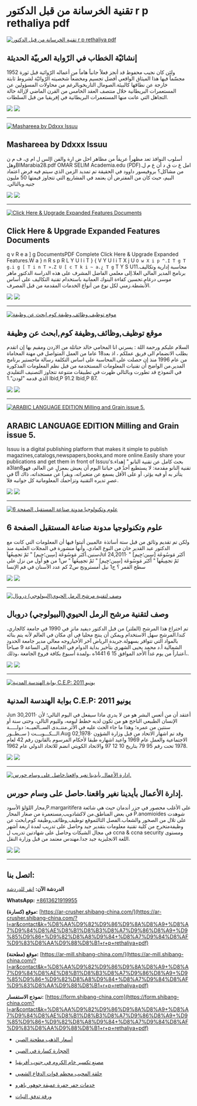# تقنية الخرسانة من قبل الدكتور r p rethaliya pdf

<a href="https://swt.shibang-china.com/?l=ar&img&k=%D8%AA%D9%82%D9%86%D9%8A%D8%A9+%D8%A7%D9%84%D8%AE%D8%B1%D8%B3%D8%A7%D9%86%D8%A9+%D9%85%D9%86+%D9%82%D8%A8%D9%84+%D8%A7%D9%84%D8%AF%D9%83%D8%AA%D9%88%D8%B1+r+p+rethaliya+pdf" target="_blank">![تقنية الخرسانة من قبل الدكتور r p rethaliya pdf](http://static.shibang-china.com/all-800x300/1231.jpg)</a>

## إنشائيّة الخطاب في الرّواية العربيّة الحديثة
ولئن كان نجيب محفوظ قد أنجز فعلاً جانباً هاماً من أعماله الرّوائية قبل ثورة 1952 مجسّماً فيها هذا الميثاق الواقعي أفضل تجسيم ومخضعاً شخصيته الرّوائيّة لشروط ثابتة خارجة عن نطاقها كالبيئة.الصومال التاريخوبالرغم من محاولات المسؤولين عن المستعمرات البريطانية خلال منتصف العقد الخامس من القرن الماضي لإزالة حالة التجاهل التي عانت منها المستعمرات البريطانية في إفريقيا من قبل السلطات.


<a href="https://whatsapp.shibangsoft.com/WhatsApp.php" target="_blank" title="WhatsApp">![](http://static.shibang-china.com/icon/whatsapp.png)</a> <a href="https://swt.shibang-china.com/?l=ar&icon&k=%D8%AA%D9%82%D9%86%D9%8A%D8%A9+%D8%A7%D9%84%D8%AE%D8%B1%D8%B3%D8%A7%D9%86%D8%A9+%D9%85%D9%86+%D9%82%D8%A8%D9%84+%D8%A7%D9%84%D8%AF%D9%83%D8%AA%D9%88%D8%B1+r+p+rethaliya+pdf" target="_blank">![](http://static.shibang-china.com/icon/chat-ar.png)</a>

---

<a href="https://swt.shibang-china.com/?l=ar&img&k=%D8%AA%D9%82%D9%86%D9%8A%D8%A9+%D8%A7%D9%84%D8%AE%D8%B1%D8%B3%D8%A7%D9%86%D8%A9+%D9%85%D9%86+%D9%82%D8%A8%D9%84+%D8%A7%D9%84%D8%AF%D9%83%D8%AA%D9%88%D8%B1+r+p+rethaliya+pdf" target="_blank">![Mashareea by Ddxxx Issuu](http://static.shibang-china.com/all-800x300/902.jpg)</a>

## Mashareea by Ddxxx Issuu
‫أسلوب النوافذ‬ ‫تعد مظهراً عريقاً من مظاهر احل ض ارة والفن‬ ‫اإلس ل ام ي‪ ،‬ف م ن امل ع ت ق د أن ع م ل.(PDF) BIMarabia28.pdf OMAR SELIM Academia.eduوهل من مشاكل؟‬ ‫بروفيسور داوود‬ ‫في الحقيقة تم تمديد الزمن الذي سيتم فيه فرض اعتماد البيم‪ ،‬حيث كان من المفترض أن يعتمد في المشاريع التي تتجاوز‬ ‫قيمتها ‪ 50‬مليون جنيه‪.‬وبالتالي.


<a href="https://whatsapp.shibangsoft.com/WhatsApp.php" target="_blank" title="WhatsApp">![](http://static.shibang-china.com/icon/whatsapp.png)</a> <a href="https://swt.shibang-china.com/?l=ar&icon&k=%D8%AA%D9%82%D9%86%D9%8A%D8%A9+%D8%A7%D9%84%D8%AE%D8%B1%D8%B3%D8%A7%D9%86%D8%A9+%D9%85%D9%86+%D9%82%D8%A8%D9%84+%D8%A7%D9%84%D8%AF%D9%83%D8%AA%D9%88%D8%B1+r+p+rethaliya+pdf" target="_blank">![](http://static.shibang-china.com/icon/chat-ar.png)</a>

---

<a href="https://swt.shibang-china.com/?l=ar&img&k=%D8%AA%D9%82%D9%86%D9%8A%D8%A9+%D8%A7%D9%84%D8%AE%D8%B1%D8%B3%D8%A7%D9%86%D8%A9+%D9%85%D9%86+%D9%82%D8%A8%D9%84+%D8%A7%D9%84%D8%AF%D9%83%D8%AA%D9%88%D8%B1+r+p+rethaliya+pdf" target="_blank">![Click Here & Upgrade Expanded Features Documents](http://static.shibang-china.com/all-800x300/713.jpg)</a>

## Click Here & Upgrade Expanded Features Documents
q v R e a ] g DocumentsPDF Complete Click Here & Upgrade Expanded Features.W a } n R s p R L Y U l i T } { V Y U l i T X j U ` O w X i p ^.I T g T g.i g [ T i n T ».Z U [ c T k i ~ a.¿ T g ` T Y S U11.محاسبة إدارية وتكاليف برنامج المدير المالي العلا.إلى معلمي الفاضل المشرف على هذه الدراسة الدكتور ماهر موسى درغام.تحسين كفاءة البنوك العمانية باستخدام تقنية التكاليف على أساس الأنشطة.زمني لكل نوع من أنواع الخدمات المقدمة من قبل المصرف.


<a href="https://whatsapp.shibangsoft.com/WhatsApp.php" target="_blank" title="WhatsApp">![](http://static.shibang-china.com/icon/whatsapp.png)</a> <a href="https://swt.shibang-china.com/?l=ar&icon&k=%D8%AA%D9%82%D9%86%D9%8A%D8%A9+%D8%A7%D9%84%D8%AE%D8%B1%D8%B3%D8%A7%D9%86%D8%A9+%D9%85%D9%86+%D9%82%D8%A8%D9%84+%D8%A7%D9%84%D8%AF%D9%83%D8%AA%D9%88%D8%B1+r+p+rethaliya+pdf" target="_blank">![](http://static.shibang-china.com/icon/chat-ar.png)</a>

---

<a href="https://swt.shibang-china.com/?l=ar&img&k=%D8%AA%D9%82%D9%86%D9%8A%D8%A9+%D8%A7%D9%84%D8%AE%D8%B1%D8%B3%D8%A7%D9%86%D8%A9+%D9%85%D9%86+%D9%82%D8%A8%D9%84+%D8%A7%D9%84%D8%AF%D9%83%D8%AA%D9%88%D8%B1+r+p+rethaliya+pdf" target="_blank">![موقع توظيف,وظائف,وظيفة كوم,ابحث عن وظيفة](http://static.shibang-china.com/all-800x300/1039.jpg)</a>

## موقع توظيف,وظائف,وظيفة كوم,ابحث عن وظيفة
السلام عليكم ورحمة اللة : يسرني انا المحامي خالد حناتلة من الاردن ومقيم بها إن اتقدم بطلب الانضمام الى فريق عملكم ، اذ بعد18 عاما من العمل المتواصل في مهنة المحاماة من عام 1996 منذ إن حصلت على.المحاسبة على اساس التكلفة رسالة ماجستير برنامج المدير.من الواضح أن تقنيات المعلومات المستخدمة من قبل نظم المعلومات المذكورة في النموذج قد تطورت وبالتالي ظهرت في تطبيقات متنوعة تتجاوز التصنيف التقليدي الذي قدمه "لودن".1 Ibid,P 91.2 Ibid,P 87.


<a href="https://whatsapp.shibangsoft.com/WhatsApp.php" target="_blank" title="WhatsApp">![](http://static.shibang-china.com/icon/whatsapp.png)</a> <a href="https://swt.shibang-china.com/?l=ar&icon&k=%D8%AA%D9%82%D9%86%D9%8A%D8%A9+%D8%A7%D9%84%D8%AE%D8%B1%D8%B3%D8%A7%D9%86%D8%A9+%D9%85%D9%86+%D9%82%D8%A8%D9%84+%D8%A7%D9%84%D8%AF%D9%83%D8%AA%D9%88%D8%B1+r+p+rethaliya+pdf" target="_blank">![](http://static.shibang-china.com/icon/chat-ar.png)</a>

---

<a href="https://swt.shibang-china.com/?l=ar&img&k=%D8%AA%D9%82%D9%86%D9%8A%D8%A9+%D8%A7%D9%84%D8%AE%D8%B1%D8%B3%D8%A7%D9%86%D8%A9+%D9%85%D9%86+%D9%82%D8%A8%D9%84+%D8%A7%D9%84%D8%AF%D9%83%D8%AA%D9%88%D8%B1+r+p+rethaliya+pdf" target="_blank">![ARABIC LANGUAGE EDITION Milling and Grain issue 5.](http://static.shibang-china.com/all-800x300/101.jpg)</a>

## ARABIC LANGUAGE EDITION Milling and Grain issue 5.
Issuu is a digital publishing platform that makes it simple to publish magazines,catalogs,newspapers,books,and more online.Easily share your publications and get them in front of Issuu's.بحث كامل عن تقنية النانو " إهداء a3lan8تقنية النانو مقدمة: لا يستطيع أحدٌ في حياتنا اليوم أن يعيش بمعزلٍ عن العالم، فهو يتأثر به أو فيه يؤثر، أو على الأقل يسمع عن متغيراته، ويقرأ عن مستجداته، ذاك أنَّا في عصرٍ تديره التقنية وتزاحمك المعلوماتية كل جوانبه فلا.


<a href="https://whatsapp.shibangsoft.com/WhatsApp.php" target="_blank" title="WhatsApp">![](http://static.shibang-china.com/icon/whatsapp.png)</a> <a href="https://swt.shibang-china.com/?l=ar&icon&k=%D8%AA%D9%82%D9%86%D9%8A%D8%A9+%D8%A7%D9%84%D8%AE%D8%B1%D8%B3%D8%A7%D9%86%D8%A9+%D9%85%D9%86+%D9%82%D8%A8%D9%84+%D8%A7%D9%84%D8%AF%D9%83%D8%AA%D9%88%D8%B1+r+p+rethaliya+pdf" target="_blank">![](http://static.shibang-china.com/icon/chat-ar.png)</a>

---

<a href="https://swt.shibang-china.com/?l=ar&img&k=%D8%AA%D9%82%D9%86%D9%8A%D8%A9+%D8%A7%D9%84%D8%AE%D8%B1%D8%B3%D8%A7%D9%86%D8%A9+%D9%85%D9%86+%D9%82%D8%A8%D9%84+%D8%A7%D9%84%D8%AF%D9%83%D8%AA%D9%88%D8%B1+r+p+rethaliya+pdf" target="_blank">![علوم وتكنولوجيا مدونة صناعة المستقبل الصفحة 6](http://static.shibang-china.com/all-800x300/568.jpg)</a>

## علوم وتكنولوجيا مدونة صناعة المستقبل الصفحة 6
ولكن تم تقديم وثائق من قبل ستة أساتذة عالميين أثبتوا فيها أن المعلومات التي كانت مع الدكتور عبد القدير خان من النوع العادي، وأنها منشورة في المجلات العلمية منذ سنين.أكبَر مَوسُوعَة [سِين؛جِيم] " تَمً تجمِيعُهآJul 24,2011· أكبَر مَوسُوعَة [سِين؛جِيم] " تَمً تجمِيعُهآ " أكبَر مَوسُوعَة [سِين؛جِيم] " تَمً تجمِيعُهآ " س1 من هو أول من نزل على سطح القمر ؟ ج1 نيل أمسترونج س2 كم عدد الأسنان في فم الإنسا


<a href="https://whatsapp.shibangsoft.com/WhatsApp.php" target="_blank" title="WhatsApp">![](http://static.shibang-china.com/icon/whatsapp.png)</a> <a href="https://swt.shibang-china.com/?l=ar&icon&k=%D8%AA%D9%82%D9%86%D9%8A%D8%A9+%D8%A7%D9%84%D8%AE%D8%B1%D8%B3%D8%A7%D9%86%D8%A9+%D9%85%D9%86+%D9%82%D8%A8%D9%84+%D8%A7%D9%84%D8%AF%D9%83%D8%AA%D9%88%D8%B1+r+p+rethaliya+pdf" target="_blank">![](http://static.shibang-china.com/icon/chat-ar.png)</a>

---

<a href="https://swt.shibang-china.com/?l=ar&img&k=%D8%AA%D9%82%D9%86%D9%8A%D8%A9+%D8%A7%D9%84%D8%AE%D8%B1%D8%B3%D8%A7%D9%86%D8%A9+%D9%85%D9%86+%D9%82%D8%A8%D9%84+%D8%A7%D9%84%D8%AF%D9%83%D8%AA%D9%88%D8%B1+r+p+rethaliya+pdf" target="_blank">![وصف لتقنية مرشح الرمل الحيوي(البيولوجي) دروبال](http://static.shibang-china.com/all-800x300/344.jpg)</a>

## وصف لتقنية مرشح الرمل الحيوي(البيولوجي) دروبال
تم اختراع هذا المرشح (الفلتر) من قبل الدكتور ديفيد مانز في 1990 في جامعة كالجاري، كندا.المرشح سهل الاستخدام ويمكن أن ينتج محليا في أي مكان في العالم لأنه يتم بنائه بالمواد التي تتوافر بسهولة.جريدة الرياض آخر الأخباروجه معالي مدير جامعة الحدود الشمالية أ.د محمد يحيى الشهري بتأخير بداية الدوام في الجامعة إلى الساعة 9 صباحاً ،أعتباراً من يوم غداً الأحد الموافق 15 6 1441ه ،ولمدة أسبوع بكافة فروع الجامعة ،وذلك.


<a href="https://whatsapp.shibangsoft.com/WhatsApp.php" target="_blank" title="WhatsApp">![](http://static.shibang-china.com/icon/whatsapp.png)</a> <a href="https://swt.shibang-china.com/?l=ar&icon&k=%D8%AA%D9%82%D9%86%D9%8A%D8%A9+%D8%A7%D9%84%D8%AE%D8%B1%D8%B3%D8%A7%D9%86%D8%A9+%D9%85%D9%86+%D9%82%D8%A8%D9%84+%D8%A7%D9%84%D8%AF%D9%83%D8%AA%D9%88%D8%B1+r+p+rethaliya+pdf" target="_blank">![](http://static.shibang-china.com/icon/chat-ar.png)</a>

---

<a href="https://swt.shibang-china.com/?l=ar&img&k=%D8%AA%D9%82%D9%86%D9%8A%D8%A9+%D8%A7%D9%84%D8%AE%D8%B1%D8%B3%D8%A7%D9%86%D8%A9+%D9%85%D9%86+%D9%82%D8%A8%D9%84+%D8%A7%D9%84%D8%AF%D9%83%D8%AA%D9%88%D8%B1+r+p+rethaliya+pdf" target="_blank">![بوابة الهندسة المدنية C.E.P: يونيو 2011](http://static.shibang-china.com/all-800x300/605.jpg)</a>

## بوابة الهندسة المدنية C.E.P: يونيو 2011
Jun 30,2011· أعتقد أن من أتعس البشر هو من لا يدري ماذا سيفعل في اليوم التالي؛ لأن الإنسان الطبيعي الناجح هو من تكون لديه خطط ليومه، ولليوم التالي، وحتى سنة أو سنتين من عمره؛ وهذا ما جاء الحث عليه في الأثر.منتــدى الســالميــه: دولـــــة الـــكـــويـــت ( ســطــور.Aug 02,1978· وقد تم اشهار الاتحاد من قبل وزارة الشؤون الاجتماعية والعمل عام 1969 واعيد اشهاره طبقا لأحكام المرسوم بالقانون رقم 42 لعام 1978 تحت رقم 95 79 بتاريخ 10 12 97 والاتحاد الكويتي انضم للاتحاد الدولي عام 1962.


<a href="https://whatsapp.shibangsoft.com/WhatsApp.php" target="_blank" title="WhatsApp">![](http://static.shibang-china.com/icon/whatsapp.png)</a> <a href="https://swt.shibang-china.com/?l=ar&icon&k=%D8%AA%D9%82%D9%86%D9%8A%D8%A9+%D8%A7%D9%84%D8%AE%D8%B1%D8%B3%D8%A7%D9%86%D8%A9+%D9%85%D9%86+%D9%82%D8%A8%D9%84+%D8%A7%D9%84%D8%AF%D9%83%D8%AA%D9%88%D8%B1+r+p+rethaliya+pdf" target="_blank">![](http://static.shibang-china.com/icon/chat-ar.png)</a>

---

<a href="https://swt.shibang-china.com/?l=ar&img&k=%D8%AA%D9%82%D9%86%D9%8A%D8%A9+%D8%A7%D9%84%D8%AE%D8%B1%D8%B3%D8%A7%D9%86%D8%A9+%D9%85%D9%86+%D9%82%D8%A8%D9%84+%D8%A7%D9%84%D8%AF%D9%83%D8%AA%D9%88%D8%B1+r+p+rethaliya+pdf" target="_blank">![إدارة الأعمال بأيدينا نغير واقعنا.حاصل على وسام حورس.](http://static.shibang-china.com/all-800x300/784.jpg)</a>

## إدارة الأعمال بأيدينا نغير واقعنا.حاصل على وسام حورس.
محار اللؤلؤ الأسود,P.margaritifera على الأغلب محصور في جزر أندمان حيث هي شائعة في بعض المناطق.من لاكشادويب,مستعمرة من صغار المحار P.anomioides شوهدت على تلال من الصخور والشعاب.الفصل الثالثموقع توظيف,وظائف,وظيفة كوم,ابحث عن وظيفةمتخرج من كلية تقنية معلومات بتقدير جيد وحاصل على تدريب لمدة اربعة أشهر في مجال الشبكات وحاصل على شهادتين تدريب ل ccna & ccna security ومستوى اللغة الانجليزية جيد جدا.مهندس معتمد من قبل وزارة النقل.


<a href="https://whatsapp.shibangsoft.com/WhatsApp.php" target="_blank" title="WhatsApp">![](http://static.shibang-china.com/icon/whatsapp.png)</a> <a href="https://swt.shibang-china.com/?l=ar&icon&k=%D8%AA%D9%82%D9%86%D9%8A%D8%A9+%D8%A7%D9%84%D8%AE%D8%B1%D8%B3%D8%A7%D9%86%D8%A9+%D9%85%D9%86+%D9%82%D8%A8%D9%84+%D8%A7%D9%84%D8%AF%D9%83%D8%AA%D9%88%D8%B1+r+p+rethaliya+pdf" target="_blank">![](http://static.shibang-china.com/icon/chat-ar.png)</a>

---
## اتصل بنا:

**الدردشة الآن:** [انقر للدردشة](https://swt.shibang-china.com?l=ar&contact&k=%D8%AA%D9%82%D9%86%D9%8A%D8%A9+%D8%A7%D9%84%D8%AE%D8%B1%D8%B3%D8%A7%D9%86%D8%A9+%D9%85%D9%86+%D9%82%D8%A8%D9%84+%D8%A7%D9%84%D8%AF%D9%83%D8%AA%D9%88%D8%B1+r+p+rethaliya+pdf)

**WhatsApp:**  [+8613621919955](https://whatsapp.shibangsoft.com/WhatsApp.php)

**موقع (كسارة):** [https://ar-crusher.shibang-china.com/](https://ar-crusher.shibang-china.com/?l=ar&contact&k=%D8%AA%D9%82%D9%86%D9%8A%D8%A9+%D8%A7%D9%84%D8%AE%D8%B1%D8%B3%D8%A7%D9%86%D8%A9+%D9%85%D9%86+%D9%82%D8%A8%D9%84+%D8%A7%D9%84%D8%AF%D9%83%D8%AA%D9%88%D8%B1+r+p+rethaliya+pdf)

**موقع (مطحنة):** [https://ar-mill.shibang-china.com/](https://ar-mill.shibang-china.com/?l=ar&contact&k=%D8%AA%D9%82%D9%86%D9%8A%D8%A9+%D8%A7%D9%84%D8%AE%D8%B1%D8%B3%D8%A7%D9%86%D8%A9+%D9%85%D9%86+%D9%82%D8%A8%D9%84+%D8%A7%D9%84%D8%AF%D9%83%D8%AA%D9%88%D8%B1+r+p+rethaliya+pdf)

**نموذج الاستفسار:** [https://form.shibang-china.com](https://form.shibang-china.com?l=ar&contact&k=%D8%AA%D9%82%D9%86%D9%8A%D8%A9+%D8%A7%D9%84%D8%AE%D8%B1%D8%B3%D8%A7%D9%86%D8%A9+%D9%85%D9%86+%D9%82%D8%A8%D9%84+%D8%A7%D9%84%D8%AF%D9%83%D8%AA%D9%88%D8%B1+r+p+rethaliya+pdf)

* [أسعار الذهب مطحنة الصين](../10/%D8%A3%D8%B3%D8%B9%D8%A7%D8%B1%20%D8%A7%D9%84%D8%B0%D9%87%D8%A8%20%D9%85%D8%B7%D8%AD%D9%86%D8%A9%20%D8%A7%D9%84%D8%B5%D9%8A%D9%86.md)

* [الحجارة كسارة في الصين](../8/%D8%A7%D9%84%D8%AD%D8%AC%D8%A7%D8%B1%D8%A9%20%D9%83%D8%B3%D8%A7%D8%B1%D8%A9%20%D9%81%D9%8A%20%D8%A7%D9%84%D8%B5%D9%8A%D9%86.md)

* [مصنع تكسير خام الكروم في جنوب أفريقيا](../9/%D9%85%D8%B5%D9%86%D8%B9%20%D8%AA%D9%83%D8%B3%D9%8A%D8%B1%20%D8%AE%D8%A7%D9%85%20%D8%A7%D9%84%D9%83%D8%B1%D9%88%D9%85%20%D9%81%D9%8A%20%D8%AC%D9%86%D9%88%D8%A8%20%D8%A3%D9%81%D8%B1%D9%8A%D9%82%D9%8A%D8%A7.md)

* [حلقة المحبب محطم قوات الدفاع الشعبي](../10/%D8%AD%D9%84%D9%82%D8%A9%20%D8%A7%D9%84%D9%85%D8%AD%D8%A8%D8%A8%20%D9%85%D8%AD%D8%B7%D9%85%20%D9%82%D9%88%D8%A7%D8%AA%20%D8%A7%D9%84%D8%AF%D9%81%D8%A7%D8%B9%20%D8%A7%D9%84%D8%B4%D8%B9%D8%A8%D9%8A.md)

* [خدمات حفر حفرة عميقة جوهور باهرو](../9/%D8%AE%D8%AF%D9%85%D8%A7%D8%AA%20%D8%AD%D9%81%D8%B1%20%D8%AD%D9%81%D8%B1%D8%A9%20%D8%B9%D9%85%D9%8A%D9%82%D8%A9%20%D8%AC%D9%88%D9%87%D9%88%D8%B1%20%D8%A8%D8%A7%D9%87%D8%B1%D9%88.md)

* [ورقة تدفق النبات](../8/%D9%88%D8%B1%D9%82%D8%A9%20%D8%AA%D8%AF%D9%81%D9%82%20%D8%A7%D9%84%D9%86%D8%A8%D8%A7%D8%AA.md)